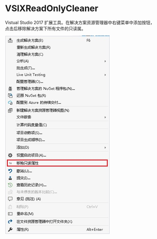 # VSIXReadOnlyCleaner
Vistual Studio 2017 扩展工具。在解决方案资源管理器中右键菜单中添加按钮，点击后移除解决方案下所有文件的只读属。

![image](https://github.com/Axlingking/VSIXReadOnlyCleaner/blob/master/images/example_01.jpg)
